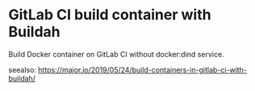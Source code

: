 # GitLab CI build container with Buildah

Build Docker container on GitLab CI without docker:dind service.

seealso: https://major.io/2019/05/24/build-containers-in-gitlab-ci-with-buildah/
